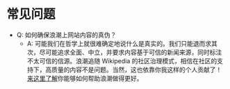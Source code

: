# 常见问题

* Q: 如何确保浪潮上网站内容的真伪？
  * A: 可能我们在哲学上就很难确定地说什么是真实的。我们只能退而求其次，尽可能追求全面、中立，并要求内容基于可信的新闻来源，同时标注不太可信的信源。浪潮追随 Wikipedia 的社区治理模式，相信在社区的支持下，高质量的内容不是问题。当然，这也依靠你我这样的个人贡献了！[来这里了解](contribute/ways-of-participation.md)你能够如何帮助浪潮做得更好。
